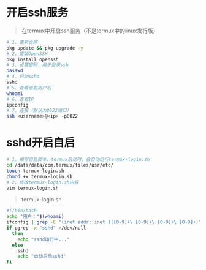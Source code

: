 # 开启ssh服务
> 在termux中开启ssh服务（不是termux中的linux发行版）
```bash
# 1、更新仓库
pkg update && pkg upgrade -y
# 2、安装OpenSSH
pkg install openssh
# 3、设置密码，用于登录ssh
passwd
# 4、启动sshd
sshd
# 5、查看当前用户名
whoami
# 6、查看IP
ipconfig
# 7、连接（默认为8022端口）
ssh <username>@<ip> -p8022
```

# sshd开启自启
```bash
# 1、编写自启脚本。termux启动时，会自动运行termux-login.sh
cd /data/data/com.termux/files/usr/etc/
touch termux-login.sh
chmod +x termux-login.sh
# 2、修改termux-login.sh内容
vim termux-login.sh
```
> termux-login.sh
```bash
#!/bin/bash
echo "用户："$(whoami)
ifconfig | grep -E "(inet addr:|inet )([0-9]+\.[0-9]+\.[0-9]+\.[0-9]+)"
if pgrep -x "sshd" >/dev/null
  then
    echo "sshd运行中..."
  else
    sshd
    echo "自动启动sshd"
fi
```
